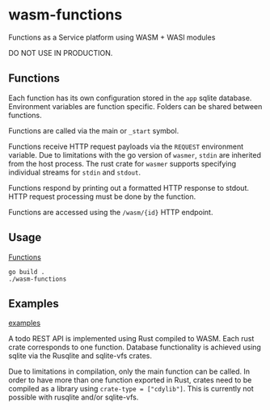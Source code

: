 # wasm-functions

Functions as a Service platform using WASM + WASI modules

DO NOT USE IN PRODUCTION.

## Functions

Each function has its own configuration stored in the `app` sqlite database.
Environment variables are function specific.
Folders can be shared between functions.

Functions are called via the main or `_start` symbol.

Functions receive HTTP request payloads via the `REQUEST` environment variable.
Due to limitations with the go version of `wasmer`, `stdin` are inherited from 
the host process. The rust crate for `wasmer` supports specifying individual streams 
for `stdin` and `stdout`.

Functions respond by printing out a formatted HTTP response to stdout.
HTTP request processing must be done by the function.

Functions are accessed using the `/wasm/{id}` HTTP endpoint.

## Usage

[Functions](USAGE.md)

```
go build .
./wasm-functions
```
## Examples

[examples](/examples)

A todo REST API is implemented using Rust compiled to WASM.
Each rust crate corresponds to one function.
Database functionality is achieved using sqlite via the Rusqlite and sqlite-vfs crates.

Due to limitations in compilation, only the main function can be called.
In order to have more than one function exported in Rust, crates need to be compiled as a library
using `crate-type = ["cdylib"]`. This is currently not possible with rusqlite and/or 
sqlite-vfs.

